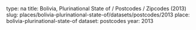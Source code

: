 type: na
title: Bolivia, Plurinational State of / Postcodes / Zipcodes (2013)
slug: places/bolivia-plurinational-state-of/datasets/postcodes/2013
place: bolivia-plurinational-state-of
dataset: postcodes
year: 2013
